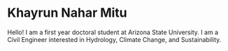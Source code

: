 # Khayrun Nahar Mitu
Hello! I am a first year doctoral student at Arizona State University. I am a Civil Engineer interested in Hydrology, Climate Change, and Sustainability.
